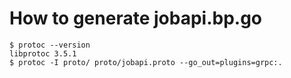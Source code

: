# How to generate jobapi.bp.go
```
$ protoc --version
libprotoc 3.5.1
$ protoc -I proto/ proto/jobapi.proto --go_out=plugins=grpc:.
```